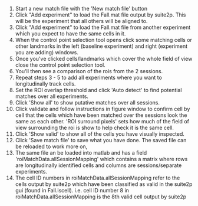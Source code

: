 1) Start a new match file with the 'New match file' button
2) Click "Add experiment" to load the Fall.mat file output by suite2p.
This will be the experiment that all others will be aligned to.
3) Click "Add experiment" to load the Fall.mat file from another
experiment which you expect to have the same cells in it.
4) When the control point selection tool opens click some matching cells
or other landmarks in the left (baseline experiment) and right
(experiment you are adding) windows.
5) Once you've clicked cells/landmarks which cover the whole field of
view close the control point selection tool.
6) You'll then see a comparison of the rois from the 2 sessions.
7) Repeat steps 3 - 5 to add all experiments where you want to
longitudinally track cells.
8) Set the ROI overlap threshold and click 'Auto detect' to find
potential matches over all experiments.
9) Click 'Show all' to show putative matches over all sessions.
10) Click validate and follow instructions in figure window to confirm
cell by cell that the cells which have been matched over the sessions
look the same as each other. 'ROI surround pixels' sets how much of the
field of view surrounding the roi is show to help check it is the same
cell.
11) Click 'Show valid' to show all of the cells you have visually
inspected.
12) Click 'Save match file' to save what you have done. The saved file
can be reloaded to work more on,
13) The same file an be loaded into matlab and has a field
'roiMatchData.allSessionMapping' which contains a matrix where rows are
longitudinally identified cells and columns are sessions/separate
experiments. 
14) The cell ID numbers in roiMatchData.allSessionMapping refer to the
cells output by suite2p which have been classified as valid in the
suite2p gui (found in Fall.iscell). i.e. cell ID number 8 in
roiMatchData.allSessionMapping is the 8th valid cell output by suite2p
